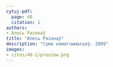 ```yaml
---
cytuj-pdf:
  page: 48
  citation: 1
authors:
- Алесь Разанаў
title: "Алесь Разанаў"
description: "Сума немагчымасцяў. 2009"
images:
- cites/48-1/preview.png
---
```

